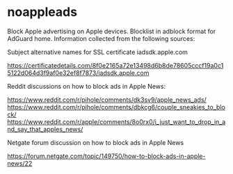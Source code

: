 # noappleads

Block Apple advertising on Apple devices. Blocklist in adblock format for AdGuard home. Information collected from the following sources:

Subject alternative names for SSL certificate iadsdk.apple.com

https://certificatedetails.com/8f0e2165a72e13498d6b8de78605cccf19a0c15122d064d3f9af0e32ef8f7873/iadsdk.apple.com

Reddit discussions on how to block ads in Apple News:

https://www.reddit.com/r/pihole/comments/dk3sv9/apple_news_ads/
https://www.reddit.com/r/pihole/comments/dbkcg6/couple_sneakies_to_block/
https://www.reddit.com/r/apple/comments/8o0rx0/i_just_want_to_drop_in_and_say_that_apples_news/

Netgate forum discussion on how to block ads in Apple News

https://forum.netgate.com/topic/149750/how-to-block-ads-in-apple-news/22


